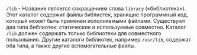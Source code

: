 `/lib` - Название является сокращением слова `library` («библиотека»). Этот каталог содержит файлы библиотек, хранящие 
программный код, который может быть применен исполняемыми файлами. Существуют два типа библиотек: статические и 
используемые совместно. Каталог `/lib` должен содержать только библиотеки для совместного пользования. Другие каталоги 
библиотек, например `/usr/lib`, содержат оба типа, а также другие вспомогательные файлы.